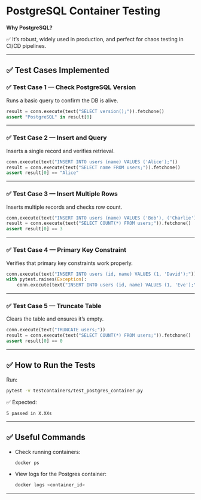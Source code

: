 # PostgreSQL Container Testing

**Why PostgreSQL?**

✅ It’s robust, widely used in production, and perfect for chaos testing in CI/CD pipelines.

---

## ✅ Test Cases Implemented

### ✅ Test Case 1 — Check PostgreSQL Version

Runs a basic query to confirm the DB is alive.

```python
result = conn.execute(text("SELECT version();")).fetchone()
assert "PostgreSQL" in result[0]
````

---

### ✅ Test Case 2 — Insert and Query

Inserts a single record and verifies retrieval.

```python
conn.execute(text("INSERT INTO users (name) VALUES ('Alice');"))
result = conn.execute(text("SELECT name FROM users;")).fetchone()
assert result[0] == "Alice"
```

---

### ✅ Test Case 3 — Insert Multiple Rows

Inserts multiple records and checks row count.

```python
conn.execute(text("INSERT INTO users (name) VALUES ('Bob'), ('Charlie');"))
result = conn.execute(text("SELECT COUNT(*) FROM users;")).fetchone()
assert result[0] == 3
```

---

### ✅ Test Case 4 — Primary Key Constraint

Verifies that primary key constraints work properly.

```python
conn.execute(text("INSERT INTO users (id, name) VALUES (1, 'David');"))
with pytest.raises(Exception):
    conn.execute(text("INSERT INTO users (id, name) VALUES (1, 'Eve');"))
```

---

### ✅ Test Case 5 — Truncate Table

Clears the table and ensures it’s empty.

```python
conn.execute(text("TRUNCATE users;"))
result = conn.execute(text("SELECT COUNT(*) FROM users;")).fetchone()
assert result[0] == 0
```

---

## ✅ How to Run the Tests

Run:

```bash
pytest -v testcontainers/test_postgres_container.py
```

✅ Expected:

```
5 passed in X.XXs
```

---

## ✅ Useful Commands

* Check running containers:

  ```bash
  docker ps
  ```

* View logs for the Postgres container:

  ```bash
  docker logs <container_id>
  ```

---
